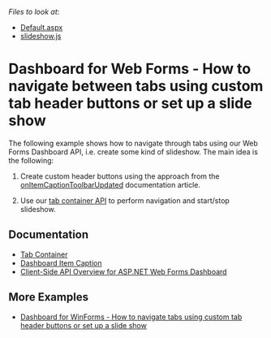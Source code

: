 <!-- default file list -->
*Files to look at*:

* [Default.aspx](./CS/DXWebApplication1/Default.aspx)
* [slideshow.js](./CS/DXWebApplication1/Scripts/slideshow.js)
<!-- default file list end -->

# Dashboard for Web Forms - How to navigate between tabs using custom tab header buttons or set up a slide show


The following example shows how to navigate through tabs using our Web Forms Dashboard API, i.e. create some kind of slideshow. The main idea is the following:

1) Create custom header buttons using the approach from the <a href="https://docs.devexpress.com/Dashboard/js-DevExpress.Dashboard.ViewerApiExtensionOptions#js_DevExpress_Dashboard_ViewerApiExtensionOptions_onItemCaptionToolbarUpdated">onItemCaptionToolbarUpdated</a> documentation article.

2) Use our <a href="https://docs.devexpress.com/Dashboard/js-DevExpress.Dashboard.Model.TabContainerItem">tab container API</a> to perform navigation and start/stop slideshow.

## Documentation

- [Tab Container](https://docs.devexpress.com/Dashboard/400300/web-dashboard/create-dashboards-on-the-web/dashboard-item-settings/tab-container)
- [Dashboard Item Caption](https://docs.devexpress.com/Dashboard/117384/web-dashboard/ui-elements-and-customization/ui-elements/dashboard-item-caption)
- [Client-Side API Overview for ASP.NET Web Forms Dashboard](https://docs.devexpress.com/Dashboard/116302/web-dashboard/aspnet-web-forms-dashboard-control/client-side-api-overview?p=netframework)

## More Examples

- [Dashboard for WinForms - How to navigate tabs using custom tab header buttons or set up a slide show](https://github.com/DevExpress-Examples/winforms-dashboard-viewer-tab-navigation-buttons-tab-animation)
